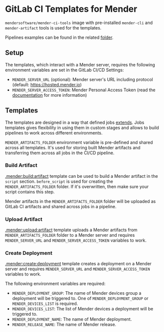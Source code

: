 # GitLab CI Templates for Mender

`mendersoftware/mender-ci-tools` image with pre-installed `mender-cli` and `mender-artifact` tools is used for the templates.

Pipelines examples can be found in the related [folder](../../examples/gitlab/).

## Setup
The templates, which interact with a Mender server, requires the following environment variables are set in the GitLab CI/CD Settings:
- `MENDER_SERVER_URL` (optional): Mender server's URL including protocol (default: https://hosted.mender.io)
- `MENDER_SERVER_ACCESS_TOKEN`: Mender Personal Access Token (read the [documentation](https://docs.mender.io/server-integration/using-the-apis#personal-access-tokens) for more information)

## Templates
The templates are designed in a way that defined jobs [extends](https://docs.gitlab.com/ee/ci/yaml/#extends). Jobs templates gives flexibility in using them in custom stages and allows to build pipelines to work across different environments.

`MENDER_ARTIFACTS_FOLDER` environment variable is pre-defined and shared across all templates. It's used for storing built Mender artifacts and transferring
them across all jobs in the CI/CD pipeline.

### Build Artifact
[.mender:build:artifact](mender-artifact-build.gitlab-ci.yml) template can be used to build a Mender artifact in the `script` section. `before_script` is used for creating the `MENDER_ARTIFACTS_FOLDER` folder. If it's overwritten, then make sure your script contains this step.

Mender artifacts in the `MENDER_ARTIFACTS_FOLDER` folder will be uploaded as GitLab CI artifacts and shared across jobs in a pipeline.

### Upload Artifact
[.mender:upload:artifact](mender-artifact-upload.gitlab-ci.yml) template uploads a Mender artifacts from `MENDER_ARTIFACTS_FOLDER` folder to a Mender server and requires `MENDER_SERVER_URL` and `MENDER_SERVER_ACCESS_TOKEN` variables to work.

### Create Deployment
[.mender:create:deployment](mender-deployment-create.gitlab-ci.yml) template creates a deployment on a Mender server and requires `MENDER_SERVER_URL` and `MENDER_SERVER_ACCESS_TOKEN` variables to work.

The following environment variables are required:
- `MENDER_DEPLOYMENT_GROUP`: The name of Mender devices group a deployment will be triggered to. One of `MENDER_DEPLOYMENT_GROUP` or `MENDER_DEVICES_LIST` is required.
- `MENDER_DEVICES_LIST`: The list of Mender devices a deployment will be triggered to.
- `MENDER_DEPLOYMENT_NAME`: The name of Mender deployment.
- `MENDER_RELEASE_NAME`: The name of Mender release.
